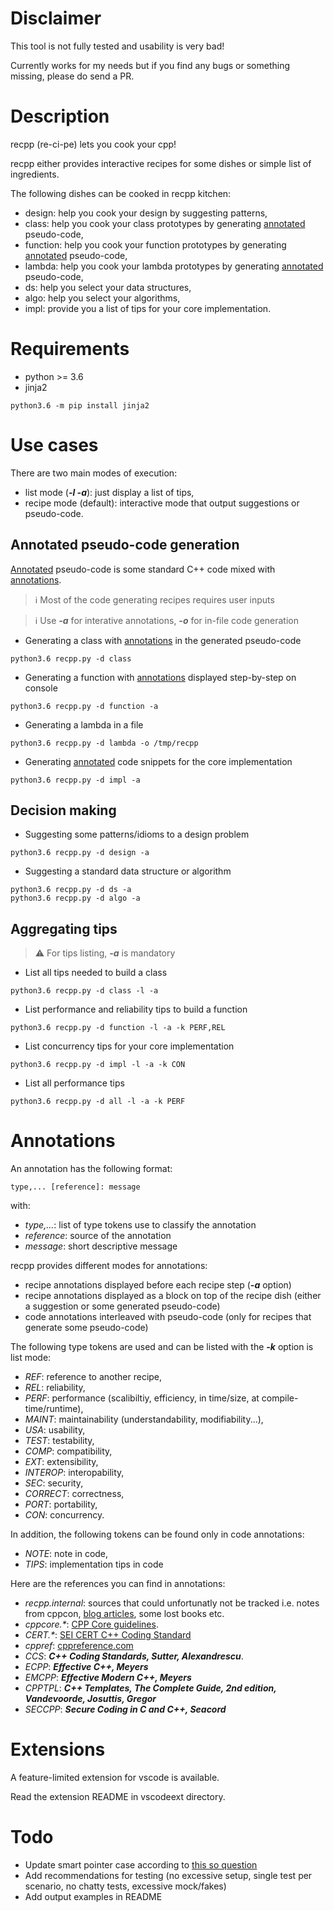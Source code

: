 # Disclaimer

This tool is not fully tested and usability is very bad!

Currently works for my needs but if you find any bugs or something missing, please do send a PR.

# Description

recpp (re-ci-pe) lets you cook your cpp! 

recpp either provides interactive recipes for some dishes or
simple list of ingredients.

The following dishes can be cooked in recpp kitchen:

* design: help you cook your design by suggesting patterns,
* class: help you cook your class prototypes by generating [annotated](#Annotations) pseudo-code,
* function: help you cook your function prototypes by generating [annotated](#Annotations) pseudo-code,
* lambda: help you cook your lambda prototypes by generating [annotated](#Annotations) pseudo-code,
* ds: help you select your data structures,
* algo: help you select your algorithms,
* impl: provide you a list of tips for your core implementation.

# Requirements

* python >= 3.6
* jinja2
~~~
python3.6 -m pip install jinja2
~~~

# Use cases

There are two main modes of execution:
* list mode (***-l -a***): just display a list of tips,
* recipe mode (default): interactive mode that output suggestions or pseudo-code.

## Annotated pseudo-code generation

[Annotated](#Annotations) pseudo-code is some standard C++ code mixed with [annotations](#Annotations).

> :information_source: Most of the code generating recipes requires user inputs

> :information_source: Use ***-a*** for interative annotations, ***-o*** for in-file code generation

* Generating a class with [annotations](#Annotations) in the generated pseudo-code
~~~
python3.6 recpp.py -d class
~~~
* Generating a function with [annotations](#Annotations) displayed step-by-step on console
~~~
python3.6 recpp.py -d function -a
~~~
* Generating a lambda in a file
~~~
python3.6 recpp.py -d lambda -o /tmp/recpp
~~~
* Generating [annotated](#Annotations) code snippets for the core implementation
~~~
python3.6 recpp.py -d impl -a
~~~

## Decision making

* Suggesting some patterns/idioms to a design problem
~~~
python3.6 recpp.py -d design -a
~~~
* Suggesting a standard data structure or algorithm
~~~
python3.6 recpp.py -d ds -a
python3.6 recpp.py -d algo -a
~~~

## Aggregating tips

> :warning: For tips listing, ***-a*** is mandatory

* List all tips needed to build a class
~~~
python3.6 recpp.py -d class -l -a
~~~
* List performance and reliability tips to build a function
~~~
python3.6 recpp.py -d function -l -a -k PERF,REL
~~~
* List concurrency tips for your core implementation
~~~
python3.6 recpp.py -d impl -l -a -k CON
~~~
* List all performance tips
~~~
python3.6 recpp.py -d all -l -a -k PERF
~~~

# Annotations

An annotation has the following format:
~~~
type,... [reference]: message
~~~
with:
* *type,...*: list of type tokens use to classify the annotation 
* *reference*: source of the annotation
* *message*: short descriptive message

recpp provides different modes for annotations:
* recipe annotations displayed before each recipe step (***-a*** option)
* recipe annotations displayed as a block on top of the recipe dish (either a suggestion or some generated pseudo-code)
* code annotations interleaved with pseudo-code (only for recipes that generate some pseudo-code)

The following type tokens are used and can be listed with the ***-k*** option is list mode:
* *REF*: reference to another recipe,
* *REL*: reliability,
* *PERF*: performance (scalibiltiy, efficiency, in time/size, at compile-time/runtime),
* *MAINT*: maintainability (understandability, modifiability...),
* *USA*: usability,
* *TEST*: testability,
* *COMP*: compatibility,
* *EXT*: extensibility,
* *INTEROP*: interopability,
* *SEC*: security,
* *CORRECT*: correctness,
* *PORT*: portability,
* *CON*: concurrency.

In addition, the following tokens can be found only in code annotations:
* *NOTE*: note in code,
* *TIPS*: implementation tips in code

Here are the references you can find in annotations:
* *recpp.internal*: sources that could unfortunatly not be tracked i.e. notes from cppcon, [blog articles](https://isocpp.org/blog), some lost books etc.
* *cppcore.\**:
[CPP Core guidelines](https://isocpp.github.io/CppCoreGuidelines).
* *CERT.\**: [SEI CERT C++ Coding Standard](https://wiki.sei.cmu.edu/confluence/pages/viewpage.action?pageId=88046682)
* *cppref*: [cppreference.com](https://en.cppreference.com/w/)
* *CCS*:
 ***C++ Coding Standards, Sutter, Alexandrescu***.
* *ECPP*: ***Effective C++, Meyers***
* *EMCPP*: ***Effective Modern C++, Meyers***
* *CPPTPL*: ***C++ Templates, The Complete  Guide, 2nd edition, Vandevoorde, Josuttis, Gregor***
* *SECCPP*: ***Secure Coding in C and C++, Seacord***

# Extensions

A feature-limited extension for vscode is available.

Read the extension README in vscodeext directory.

# Todo

* Update smart pointer case according to [this so question](https://stackoverflow.com/questions/8114276/how-do-i-pass-a-unique-ptr-argument-to-a-constructor-or-a-function)
* Add recommendations for testing (no excessive setup, single test per scenario, no chatty tests, excessive mock/fakes)
* Add output examples in README
